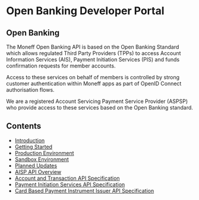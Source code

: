 # Open Banking Developer Portal

## Open Banking

The Moneff Open Banking API is based on the Open Banking Standard which allows regulated Third Party Providers (TPPs) to access Account Information Services (AIS), Payment Initiation Services (PIS) and funds confirmation requests for member accounts.

Access to these services on behalf of members is controlled by strong customer authentication within Moneff apps as part of OpenID Connect authorisation flows.

We are a registered Account Servicing Payment Service Provider (ASPSP) who provide access to these services based on the Open Banking standard.

## Contents

- [Introduction](/perry/developer/documentation?resource=ukhub-moneff-portal&document=docs/10-index.md)
- [Getting Started](/perry/developer/documentation?resource=ukhub-moneff-portal&document=docs/20-getting-started.md)
- [Production Environment](/perry/developer/documentation?resource=ukhub-moneff-portal&document=docs/30-production.md)
- [Sandbox Environment](/perry/developer/documentation?resource=ukhub-moneff-portal&document=docs/40-sandbox.md)
- [Planned Updates](/perry/developer/documentation?resource=ukhub-moneff-portal&document=docs/50-planned-updates.md)
- [AISP API Overview](/perry/developer/documentation?resource=ukhub-moneff-portal&document=docs/API%20Overview/ais.md)
- [Account and Transaction API Specification](/perry/developer/documentation?resource=ukhub-moneff-portal&document=swagger/account-info-openapi.yaml)
- [Payment Initiation Services API Specification](/perry/developer/documentation?resource=ukhub-moneff-portal&document=swagger/payment-initiation-openapi.yaml)
- [Card Based Payment Instrument Issuer API Specification](/perry/developer/documentation?resource=ukhub-moneff-portal&document=swagger/confirmation-funds-openapi.yaml)
